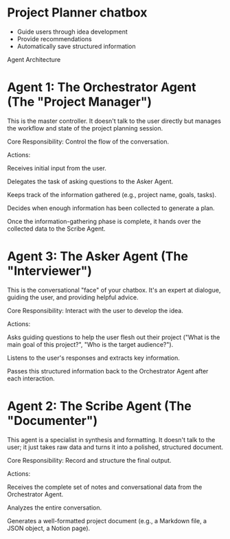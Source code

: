 # Project Planner chatbox
- Guide users through idea development
- Provide recommendations
- Automatically save structured information

Agent Architecture
# Agent 1: The Orchestrator Agent (The "Project Manager")
This is the master controller. It doesn't talk to the user directly but manages the workflow and state of the project planning session.

Core Responsibility: Control the flow of the conversation.

Actions:

Receives initial input from the user.

Delegates the task of asking questions to the Asker Agent.

Keeps track of the information gathered (e.g., project name, goals, tasks).

Decides when enough information has been collected to generate a plan.

Once the information-gathering phase is complete, it hands over the collected data to the Scribe Agent.

# Agent 3: The Asker Agent (The "Interviewer")
This is the conversational "face" of your chatbox. It's an expert at dialogue, guiding the user, and providing helpful advice.

Core Responsibility: Interact with the user to develop the idea.

Actions:

Asks guiding questions to help the user flesh out their project ("What is the main goal of this project?", "Who is the target audience?").

Listens to the user's responses and extracts key information.

Passes this structured information back to the Orchestrator Agent after each interaction.

# Agent 2: The Scribe Agent (The "Documenter")
This agent is a specialist in synthesis and formatting. It doesn't talk to the user; it just takes raw data and turns it into a polished, structured document.

Core Responsibility: Record and structure the final output.

Actions:

Receives the complete set of notes and conversational data from the Orchestrator Agent.

Analyzes the entire conversation.

Generates a well-formatted project document (e.g., a Markdown file, a JSON object, a Notion page).